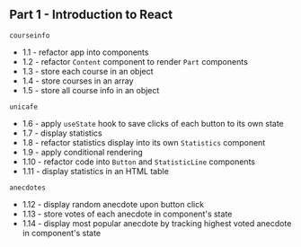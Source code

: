 ## Part 1 - Introduction to React

`courseinfo`

- 1.1 - refactor app into components
- 1.2 - refactor `Content` component to render `Part` components
- 1.3 - store each course in an object
- 1.4 - store courses in an array
- 1.5 - store all course info in an object

`unicafe`

- 1.6 - apply `useState` hook to save clicks of each button to its own state
- 1.7 - display statistics
- 1.8 - refactor statistics display into its own `Statistics` component
- 1.9 - apply conditional rendering
- 1.10 - refactor code into `Button` and `StatisticLine` components
- 1.11 - display statistics in an HTML table

`anecdotes`

- 1.12 - display random anecdote upon button click
- 1.13 - store votes of each anecdote in component's state
- 1.14 - display most popular anecdote by tracking highest voted anecdote in component's state
